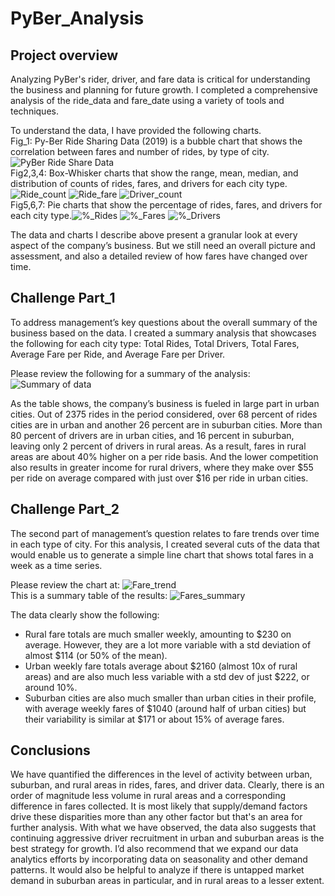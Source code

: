 # PyBer_Analysis
## Project overview
Analyzing PyBer's rider, driver, and fare data is critical for understanding the business and planning for future growth. I completed a comprehensive analysis of the ride_data and fare_date using a variety of tools and techniques.  

To understand the data, I have provided the following charts.  
Fig_1: Py-Ber Ride Sharing Data (2019) is a bubble chart that shows the correlation between fares and number of rides, by type of city. ![PyBer Ride Share Data](analysis/fig1)  
Fig2,3,4: Box-Whisker charts that show the range, mean, median, and distribution of counts of rides, fares, and drivers for each city type.![Ride_count](analysis/fig2) ![Ride_fare](analysis/fig3) ![Driver_count](analysis/fig4)  
Fig5,6,7: Pie charts that show the percentage of rides, fares, and drivers for each city type.![%_Rides](analysis/fig6) ![%_Fares](analysis/fig7) ![%_Drivers](analysis/fig7)

The data and charts I describe above present a granular look at every aspect of the company’s business. But we still need an overall picture and assessment, and also a detailed review of how fares have changed over time.  
## Challenge Part_1
To address management’s key questions about the overall summary of the business based on the data. I created a summary analysis that showcases the following for each city type: Total Rides, Total Drivers, Total Fares, Average Fare per Ride, and Average Fare per Driver.  

Please review the following for a summary of the analysis:![Summary of data](analysis/Fig9)  

As the table shows, the company’s business is fueled in large part in urban cities. Out of 2375 rides in the period considered, over 68 percent of rides cities are in urban and another 26 percent are in suburban cities. More than 80 percent of drivers are in urban cities, and 16 percent in suburban, leaving only 2 percent of drivers in rural areas. As a result, fares in rural areas are about 40% higher on a per ride basis. And the lower competition also results in greater income for rural drivers, where they make over $55 per ride on average compared with just over $16 per ride in urban cities.

## Challenge Part_2
The second part of management’s question relates to fare trends over time in each type of city. For this analysis, I created several cuts of the data that would enable us to generate a simple line chart that shows total fares in a week as a time series.  

Please review the chart at: ![Fare_trend](analysis/Fig8)  
This is a summary table of the results: ![Fares_summary](analysis/Fig10)

The data clearly show the following:
-	Rural fare totals are much smaller weekly, amounting to $230 on average. However, they are a lot more variable with a std deviation of almost $114 (or 50% of the mean). 
-	Urban weekly fare totals average about $2160 (almost 10x of rural areas) and are also much less variable with a std dev of just $222, or around 10%.
-	Suburban cities are also much smaller than urban cities in their profile, with average weekly fares of $1040 (around half of urban cities) but their variability is similar at $171 or about 15% of average fares.  

## Conclusions
We have quantified the differences in the level of activity between urban, suburban, and rural areas in rides, fares, and driver data. Clearly, there is an order of magnitude less volume in rural areas and a corresponding difference in fares collected. It is most likely that supply/demand factors drive these disparities more than any other factor but that's an area for further analysis. With what we have observed, the data also suggests that continuing aggressive driver recruitment in urban and suburban areas is the best strategy for growth. I’d also recommend that we expand our data analytics efforts by incorporating data on seasonality and other demand patterns. It would also be helpful to analyze if there is untapped market demand in suburban areas in particular, and in rural areas to a lesser extent.
